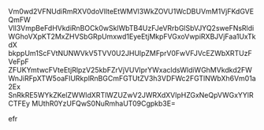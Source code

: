 Vm0wd2VFNUdiRmRXV0doVllteEtWMVl3WkZOVU1WcDBUVmM1VjFKdGVEQmFW
Vll3VmpBeFdHVkdiRnBOCk0wSklWbTB4UzFJeVRrbGlSbVJYQ2sweFNsRldi
WGhoVXpKT2MxZHVSbGRpUmxwd1EyeEtjMkpFVGxoVwpiRXBJVjFaa1UxTkdX
bkppUm1ScFVtNUNWVkV5TVV0U2JHUlpZMFprV0FwVFJVcEZWbXRTUzFVeFpF
ZFUKYmtwcFVteEtjRlpzV25kbFZrVjVUVlprYWxacldsWldiWGhMVkdkd2FW
WnJiRFpXTW5oaFlURkplRnBGCmFGTUtZV3h3VDFWc2FGTlNWbXh6Vm01a2Ex
SnRkRE5WYkZKelZWWldXRTlWZUZwV2JWRXdXVlpHZGxNeQpVWGxYYlRCTFEy
MUthR0YzUFQwS0NuRmhaUT09Cgpkb3E=

efr